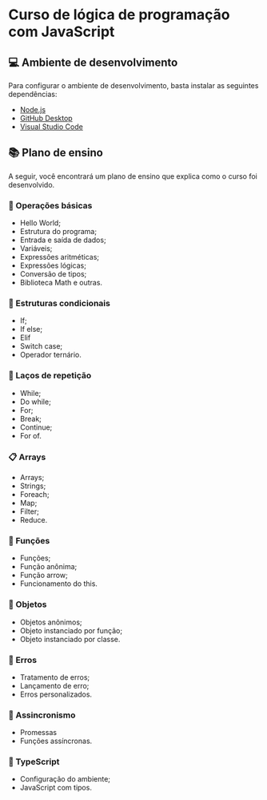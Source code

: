 # Curso de lógica de programação com JavaScript

## 💻 Ambiente de desenvolvimento

Para configurar o ambiente de desenvolvimento, basta instalar as seguintes dependências:

- [Node.js](https://nodejs.org/en/)
- [GitHub Desktop](https://desktop.github.com/)
- [Visual Studio Code](https://code.visualstudio.com/)

## 📚 Plano de ensino

A seguir, você encontrará um plano de ensino que explica como o curso foi desenvolvido.

### 📖 Operações básicas

- Hello World;
- Estrutura do programa;
- Entrada e saída de dados;
- Variáveis;
- Expressões aritméticas;
- Expressões lógicas;
- Conversão de tipos;
- Biblioteca Math e outras.

### 🤔 Estruturas condicionais

- If;
- If else;
- Elif
- Switch case;
- Operador ternário.

### 🔁 Laços de repetição

- While;
- Do while;
- For;
- Break; 
- Continue;
- For of.

### 📋 Arrays

- Arrays;
- Strings;
- Foreach;
- Map;
- Filter;
- Reduce.

### 📝 Funções

- Funções;
- Função anônima;
- Função arrow;
- Funcionamento do this.

### 📁 Objetos

- Objetos anônimos;
- Objeto instanciado por função;
- Objeto instanciado por classe.

### 🚨 Erros

- Tratamento de erros;
- Lançamento de erro;
- Erros personalizados.

### 📡 Assincronismo

- Promessas
- Funções assíncronas.

### 📃 TypeScript

- Configuração do ambiente;
- JavaScript com tipos.
